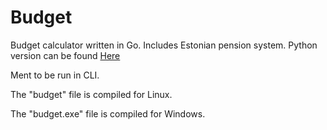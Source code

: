 # Budget
Budget calculator written in Go. Includes Estonian pension system. Python version can be found [Here](https://github.com/budde96/python/tree/main/budget)

Ment to be run in CLI.

The "budget" file is compiled for Linux.

The "budget.exe" file is compiled for Windows.
